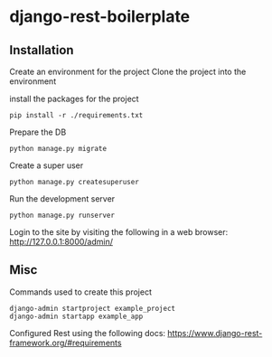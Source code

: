 # django-rest-boilerplate

## Installation

Create an environment for the project
Clone the project into the environment

install the packages for the project
```
pip install -r ./requirements.txt
```

Prepare the DB
```
python manage.py migrate
```

Create a super user
```
python manage.py createsuperuser
```

Run the development server
```
python manage.py runserver
```

Login to the site by visiting the following in a web browser: http://127.0.0.1:8000/admin/

## Misc

Commands used to create this project
```
django-admin startproject example_project
django-admin startapp example_app
```

Configured Rest using the following docs: https://www.django-rest-framework.org/#requirements
